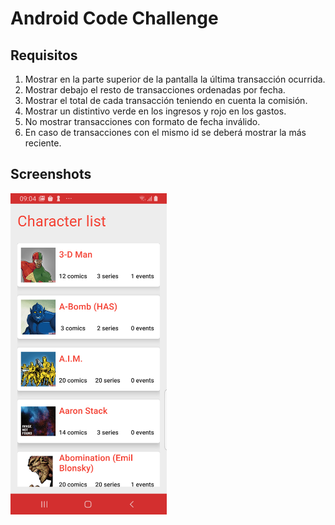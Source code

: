 # Android Code Challenge


## Requisitos
1. Mostrar en la parte superior de la pantalla la última transacción ocurrida.
2. Mostrar debajo el resto de transacciones ordenadas por fecha.
3. Mostrar el total de cada transacción teniendo en cuenta la comisión.
4. Mostrar un distintivo verde en los ingresos y rojo en los gastos.
5. No mostrar transacciones con formato de fecha inválido.
6. En caso de transacciones con el mismo id se deberá mostrar la más reciente.

## Screenshots

<img width="250px" align="left" src="./screenshots/image_1.png" />
